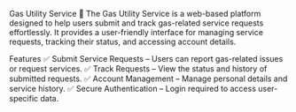 Gas Utility Service 🚀
The Gas Utility Service is a web-based platform designed to help users submit and track gas-related service requests effortlessly. 
It provides a user-friendly interface for managing service requests, tracking their status, and accessing account details.

Features
✅ Submit Service Requests – Users can report gas-related issues or request services.
✅ Track Requests – View the status and history of submitted requests.
✅ Account Management – Manage personal details and service history.
✅ Secure Authentication – Login required to access user-specific data.


